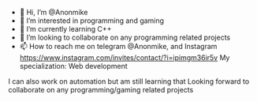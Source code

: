 - 👋 Hi, I’m @Anonmike
- 👀 I’m interested in programming and gaming
- 🌱 I’m currently learning C++
- 💞️ I’m looking to collaborate on any programming related projects
- 📫 How to reach me on telegram @Anonmike, and Instagram 
 https://www.instagram.com/invites/contact/?i=ipimgm36ir5v
My specialization:
Web development

I can also work on automation but am still learning that
Looking forward to collaborate on any programming/gaming related projects


<!---
Anonmike/Anonmike is a ✨ special ✨ repository because its `README.md` (this file) appears on your GitHub profile.
You can click the Preview link to take a look at your changes.
--->
